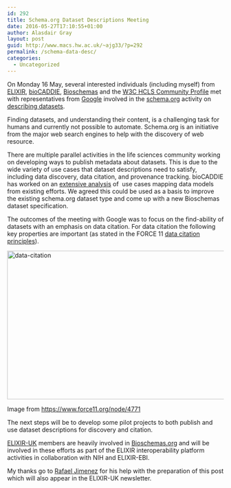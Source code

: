 ```yaml
---
id: 292
title: Schema.org Dataset Descriptions Meeting
date: 2016-05-27T17:10:55+01:00
author: Alasdair Gray
layout: post
guid: http://www.macs.hw.ac.uk/~ajg33/?p=292
permalink: /schema-data-desc/
categories:
  - Uncategorized
---
```

<span style="font-weight: 400;">On Monday 16 May, several interested individuals (including myself) from </span>[<span style="font-weight: 400;">ELIXIR</span>](https://www.elixir-europe.org/)<span style="font-weight: 400;">, </span>[<span style="font-weight: 400;">bioCADDIE</span>](https://biocaddie.org/)<span style="font-weight: 400;">, </span>[<span style="font-weight: 400;">Bioschemas</span>](http://bioschemas.org/) <span style="font-weight: 400;">and the </span>[<span style="font-weight: 400;">W3C HCLS Community Profile</span>](https://www.w3.org/TR/hcls-dataset/) <span style="font-weight: 400;">met with representatives from </span>[<span style="font-weight: 400;">Google</span>](https://www.google.com/) <span style="font-weight: 400;">involved in the </span>[<span style="font-weight: 400;">schema.org</span>](http://schema.org/) <span style="font-weight: 400;">activity on </span>[<span style="font-weight: 400;">describing datasets</span>](https://schema.org/Dataset)<span style="font-weight: 400;">.</span>

<span style="font-weight: 400;">Finding datasets, and understanding their content, is a challenging task for humans and currently not possible to automate. Schema.org is an initiative from the major web search engines to help with the discovery of web resource. </span>

<span style="font-weight: 400;">There are multiple parallel activities in the life sciences community working on developing ways to publish metadata about datasets. This is due to the wide variety of use cases that dataset descriptions need to satisfy, including data discovery, data citation, and provenance tracking. bioCADDIE has worked on an </span>[<span style="font-weight: 400;">extensive analysis</span>](https://docs.google.com/document/d/12FS-yW0B4unZEVOZhe7wQ-eWBUwecUpVs-EU28jso9I/edit) <span style="font-weight: 400;">of  use cases mapping data models from existing efforts. We agreed this could be used as a basis to improve the existing schema.org dataset type and come up with a new Bioschemas dataset specification.</span>

<span style="font-weight: 400;">The outcomes of the meeting with Google was to focus on the find-ability of datasets with an emphasis on data citation. For data citation the following key properties are important (as stated in the FORCE 11 </span>[<span style="font-weight: 400;">data citation principles</span>](https://www.force11.org/datacitation)<span style="font-weight: 400;">).</span>

[<img class="alignnone size-full wp-image-293" src="http://www.macs.hw.ac.uk/~ajg33/wp-content/uploads/2016/05/data-citation.png" alt="data-citation" width="800" height="346" srcset="https://www.macs.hw.ac.uk/~ajg33/wp-content/uploads/2016/05/data-citation.png 800w, https://www.macs.hw.ac.uk/~ajg33/wp-content/uploads/2016/05/data-citation-300x130.png 300w, https://www.macs.hw.ac.uk/~ajg33/wp-content/uploads/2016/05/data-citation-768x332.png 768w, https://www.macs.hw.ac.uk/~ajg33/wp-content/uploads/2016/05/data-citation-620x268.png 620w" sizes="(max-width: 800px) 100vw, 800px" />](http://www.macs.hw.ac.uk/~ajg33/wp-content/uploads/2016/05/data-citation.png)

<span style="font-weight: 400;">Image from </span>[<span style="font-weight: 400;">https://www.force11.org/node/4771</span>](https://www.force11.org/node/4771)

<span style="font-weight: 400;">The next steps will be to develop some pilot projects to both publish and use dataset descriptions for discovery and citation.</span>

<span style="font-weight: 400;"><a href="http://www.elixir-uk.org/">ELIXIR-UK</a> members are heavily involved in <a href="http://bioschemas.org">Bioschemas.org</a> and will be involved in these efforts as part of the ELIXIR interoperability platform activities in collaboration with NIH and ELIXIR-EBI.</span>

My thanks go to <span style="font-weight: 400;"><a href="http://orcid.org/0000-0001-5404-7670">Rafael Jimenez</a> for his help with the preparation of this post which will also appear in the ELIXIR-UK newsletter.</span>